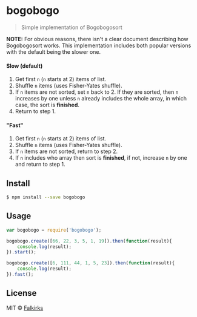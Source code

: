 bogobogo
========

> Simple implementation of Bogobogosort

**NOTE:** For obvious reasons, there isn't a clear document describing how Bogobogosort works. This implementation includes both popular versions with the default being the slower one.

#### Slow (default)

1. Get first `n` (`n` starts at 2) items of list.
2. Shuffle `n` items (uses Fisher-Yates shuffle).
3. If `n` items are not sorted, set `n` back to 2. If they are sorted, then `n` increases by one unless `n` already includes the whole array, in which case, the sort is **finished**.
4. Return to step 1.

#### "Fast"
1. Get first `n` (`n` starts at 2) items of list.
2. Shuffle `n` items (uses Fisher-Yates shuffle).
3. If `n` items are not sorted, return to step 2. 
4. If `n` includes who array then sort is **finished**, if not, increase `n` by one and return to step 1.


## Install

```sh
$ npm install --save bogobogo
```


## Usage

```js
var bogobogo = require('bogobogo');

bogobogo.create([66, 22, 3, 5, 1, 19]).then(function(result){
	console.log(result);
}).start();

bogobogo.create([6, 111, 44, 1, 5, 23]).then(function(result){
	console.log(result);
}).fast();
```


## License

MIT © [Falkirks](falkirks.com)

